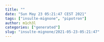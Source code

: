 ```yaml
---
title: ""
date: "Sun May 23 05:21:47 CEST 2021"
tags: ["insulte-mignone", "pipotron"]
author: m1ch3l
categories: ["generated"]
slug: "insulte-mignone/2021-05-23-05:21:47"
---
```



